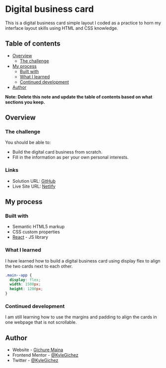 # Digital business card

This is a digital business card simple layout I coded as a practice to horn my interface layout skills using HTML and CSS knowledge.

## Table of contents

- [Overview](#overview)
  - [The challenge](#the-challenge)
- [My process](#my-process)
  - [Built with](#built-with)
  - [What I learned](#what-i-learned)
  - [Continued development](#continued-development)
- [Author](#author)

**Note: Delete this note and update the table of contents based on what sections you keep.**

## Overview

### The challenge

You should be able to:

- Build the digital card business from scratch.
- Fill in the information as per your own personal interests.

### Links

- Solution URL: [GitHub](https://github.com/KyleGichez/DigitalBusinessCardProject)
- Live Site URL: [Netlify](https://app.netlify.com/sites/gichezdman-digitalbusinesscard/overview)

## My process

### Built with

- Semantic HTML5 markup
- CSS custom properties
- [React](https://reactjs.org/) - JS library

### What I learned

I have learned how to build a digital business card using display flex to align the two cards next to each other.

```css
.main--app {
  display: flex;
  width: 1500px;
  height: 1200px;
}
```

### Continued development

I am still learning how to use the margins and padding to align the cards in one webpage that is not scrollable.

## Author

- Website - [Gichure Maina](https://www.linkedin.com/in/gichure-maina-a45aab202/)
- Frontend Mentor - [@KyleGichez](https://www.frontendmentor.io/profile/KyleGichez)
- Twitter - [@KyleGichez](https://www.twitter.com/KyleGichez)

